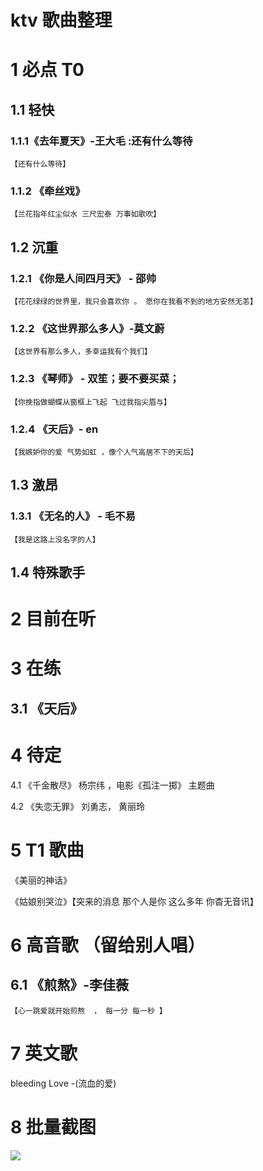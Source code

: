 # ktv 歌曲整理

# 1 必点 T0

## 1.1 轻快

### 1.1.1《去年夏天》-王大毛 :还有什么等待

    【还有什么等待】

### 1.1.2 《牵丝戏》

    【兰花指年红尘似水 三尺宏泰 万事如歌吹】

## 1.2 沉重

### 1.2.1 《你是人间四月天》 - 邵帅

    【花花绿绿的世界里，我只会喜欢你 。 愿你在我看不到的地方安然无恙】

### 1.2.2 《这世界那么多人》-莫文蔚

    【这世界有那么多人，多幸运我有个我们】

### 1.2.3 《琴师》 - 双笙；要不要买菜；

    【你挽指做蝴蝶从窗框上飞起 飞过我指尖眉与】

### 1.2.4 《天后》- en

    【我嫉妒你的爱 气势如虹 ，像个人气高居不下的天后】

## 1.3 激昂

### 1.3.1 《无名的人》 - 毛不易

    【我是这路上没名字的人】

## 1.4 特殊歌手

# 2 目前在听

# 3 在练

## 3.1 《天后》

# 4 待定

4.1  《千金散尽》 杨宗纬 ，电影《孤注一掷》 主题曲

4.2 《失恋无罪》 刘勇志， 黄丽玲

# 5 T1 歌曲

《美丽的神话》

《姑娘别哭泣》【突来的消息 那个人是你 这么多年 你杳无音讯】


# 6 高音歌 （留给别人唱）

## 6.1 《煎熬》-李佳薇

    【心一跳爱就开始煎熬  ， 每一分 每一秒 】



# 7 英文歌

bleeding Love -(流血的爱)


# 8 批量截图


![](assets/10002/01/02-1751684230732.png)
